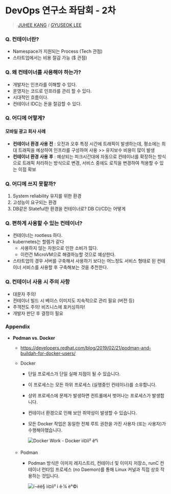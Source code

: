 # DevOps 연구소 좌담회 - 2차
> [JUHEE KANG](https://www.linkedin.com/in/claudiajkang/) / [GYUSEOK LEE](https://www.linkedin.com/in/gyuseok-lee-a437729a/)

### Q. 컨테이너란?

- Namespace가 지원되는 Process (Tech 관점)
- 스타트업에서는 비용 절감 가능 ($ 관점)



### Q. 왜 컨테이너를 사용해야 하는가?

- 개발자는 인프라를 이해할 수 있다.
- 운영자는 코드로 인프라를 관리 할 수 있다.
- 시대적인 흐름이다.
- 컨테이너 IDC는 돈을 절감할 수 있다.



### Q. 어디에 어떻게?

#### 모바일 광고 회사 사례

- **컨테이너 환경 사용 전** : 오전과 오후 특정 시간에 트래픽이 발생하는데, 평소에는 최대 트래픽을 예상하여 인프라를 구성하여 사용 >> 유지보수 비용이 많이 발생
- **컨테이너 환경 사용 후** : 예상되는 피크시간대에 자동으로 컨테이너를 확장하는 방식으로 트래픽 처리하는 방식으로 변경, 서비스 중에도 로직을 변경하여 적용할 수 있는 이점 확보



### Q. 어디에 쓰지 못할까?

1. System reliability 유지를 위한 환경
2. 고성능이 요구되는 환경
3. DB같은 Stateful한 환경을 컨테이너로? DB CI/CD는 어떻게



### Q. 편하게 사용할 수 있는 컨테이너?

- 컨테이너는 rootless 하다.
- kubernetes는 할렘가 같다
  - 사용하지 않는 자원으로 인한 소비가 많다.
  - 이런건 MicroVM으로 해결하능할 것으로 예상한다.
- 스타트업의 경우 서버를 구축해서 사용하기 보다는 어느정도 서비스 형태로 된 컨테이너 서비스를 사용할 후 구축해보는 것을 추천한다.



### Q. 컨테이너 사용 시 주의 사항

- 대문자 주의!
- 컨테이너 빌드 시 베이스 이미지도 지속적으로 관리 필요 (버전 등)
- 주객전도 주의! 비즈니스에 포커싱하자!
- 개발자 판단 후 결정이 필요



### Appendix

- **Podman vs. Docker**

  - <https://developers.redhat.com/blog/2019/02/21/podman-and-buildah-for-docker-users/>

  - Docker

    - 단일 프로세스가 단일 실패 지점이 될 수 있습니다.

    - 이 프로세스는 모든 하위 프로세스 (실행중인 컨테이너)를 소유합니다.

    - 상위 프로세스에 문제가 발생하면 컨트롤에서 벗어나는 프로세스가 발생합니다.

    - 컨테이너 환경으로 인해 보안 취약성이 발생할 수 있습니다.

    - 모든 Docker 작업은 동일한 전체 루트 권한을 가진 사용자 (또는 사용자)가 수행해야했습니다.

      ![Docker Work - Docker ìí¤íì² ê°ì](https://developers.redhat.com/blog/wp-content/uploads/2019/02/fig1.png)

  - Podman

    - Podman 방식은 이미지 레지스트리, 컨테이너 및 이미지 저장소, runC 컨테이너 런타임 프로세스 (no Daemon)를 통해 Linux 커널과 직접 상호 작용하는 것입니다.

      ![í¬ëë§ ìí¤íì² ì ê·¼ ë°©ì](https://developers.redhat.com/blog/wp-content/uploads/2019/02/fig2.png)
